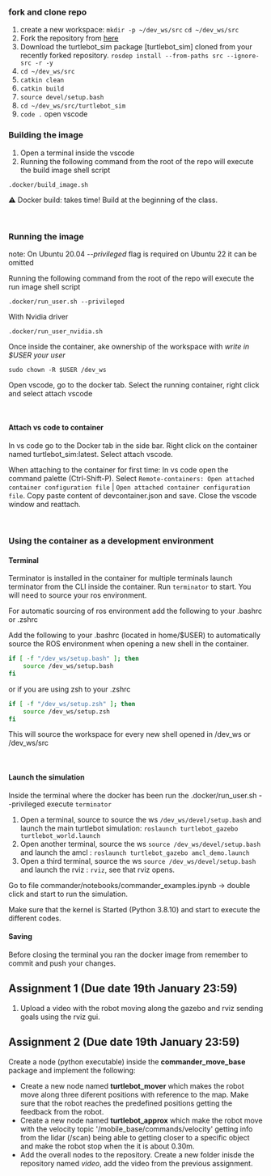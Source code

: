 ### fork and clone repo

1. create a new workspace:
`mkdir -p ~/dev_ws/src`
`cd ~/dev_ws/src`
2. Fork the repository from [here](git@github.com:roboticswithjulia/turtlebot_sim.git) 
3. Download the turtlebot_sim package [turtlebot_sim] cloned from your recently forked repository.
`rosdep install --from-paths src --ignore-src -r -y`
4. `cd ~/dev_ws/src`
5. `catkin clean`
6. `catkin build`
7. `source devel/setup.bash`
8. `cd ~/dev_ws/src/turtlebot_sim`
9. `code .` open vscode


### Building the image

1. Open a terminal inside the vscode
2. Running the following command from the root of the repo will execute the build image shell script

```shell
.docker/build_image.sh
```

:warning: Docker build: takes time! Build at the beginning of the class.

&nbsp;

### Running the image

note: On Ubuntu 20.04 *--privileged* flag is required on Ubuntu 22 it can be omitted

Running the following command from the root of the repo will execute the run image shell script

```shell
.docker/run_user.sh --privileged
```

With Nvidia driver

```shell
.docker/run_user_nvidia.sh
```

Once inside the container, ake ownership of the workspace with *write in $USER your user*

```shell
sudo chown -R $USER /dev_ws
```

Open vscode, go to the docker tab.
Select the running container, right click and select attach vscode

&nbsp;

#### Attach vs code to container

In vs code go to the Docker tab in the side bar. Right click on the container named turtlebot_sim:latest. Select attach vscode.

When attaching to the container for first time:
In vs code open the command palette (Ctrl-Shift-P). Select `Remote-containers: Open attached container configuration file` | `Open attached container configuration file`. Copy paste content of devcontainer.json and save. Close the vscode window and reattach.


&nbsp;

### Using the container as a development environment

#### Terminal

Terminator is installed in the container for multiple terminals launch terminator from the CLI inside the container. Run `terminator` to start. You will need to source your ros environment.

For automatic sourcing of ros environment add the following to your .bashrc or .zshrc

Add the following to your .bashrc (located in home/$USER) to automatically source the ROS environment when opening a new shell in the container.

```bash
if [ -f "/dev_ws/setup.bash" ]; then
    source /dev_ws/setup.bash
fi
```

or if you are using zsh to your .zshrc

```zsh
if [ -f "/dev_ws/setup.zsh" ]; then
    source /dev_ws/setup.zsh
fi
```

This will source the workspace for every new shell opened in  /dev_ws or /dev_ws/src

&nbsp;

#### Launch the simulation


 Inside the terminal where the docker has been run the .docker/run_user.sh --privileged execute `terminator`

 1. Open a terminal, source to source the ws `/dev_ws/devel/setup.bash` and launch the main turtlebot simulation:
 `roslaunch turtlebot_gazebo turtlebot_world.launch`
 2. Open another terminal, source the ws `source /dev_ws/devel/setup.bash` and launch the amcl :
 `roslaunch turtlebot_gazebo amcl_demo.launch`
3. Open a third terminal, source the ws `source /dev_ws/devel/setup.bash` and launch the rviz :
  `rviz`, see that rviz opens.
 

 Go to file commander/notebooks/commander_examples.ipynb &rarr; double click and start to run the simulation.

 Make sure that the kernel is Started (Python 3.8.10) and start to execute the different codes.


#### Saving

Before closing the terminal you ran the docker image from remember to commit and push your changes.

## Assignment 1 (Due date 19th January 23:59)

1. Upload a video with the robot moving along the gazebo and rviz sending goals using the rviz gui.

## Assignment 2 (Due date 19th January 23:59)

Create a node (python executable) inside the **commander_move_base** package and implement the following:
 - Create a new node named **turtlebot_mover** which makes the robot move along three diferent positions with reference to the map. Make sure that the robot reaches the predefined positions getting the feedback from the robot.
 - Create a new node named **turtlebot_approx** which make the robot move with the velocity topic  '/mobile_base/commands/velocity' getting info from the lidar (/scan) being able to getting closer to a specific object and make the robot stop when the it is about 0.30m.
 - Add the overall nodes to the repository.
Create a new folder inisde the repository named *video*, add the video from the previous assignment.


